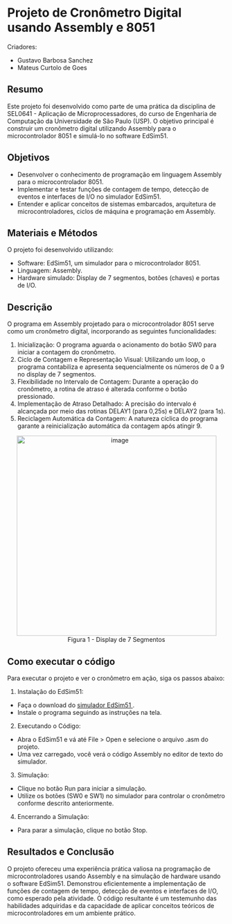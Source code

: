 # Projeto de Cronômetro Digital usando Assembly e 8051

Criadores:
- Gustavo Barbosa Sanchez
- Mateus Curtolo de Goes

## Resumo
Este projeto foi desenvolvido como parte de uma prática da disciplina de SEL0641 - Aplicação de Microprocessadores, do curso de Engenharia de Computação da Universidade de São Paulo (USP). O objetivo principal é construir um cronômetro digital utilizando Assembly para o microcontrolador 8051 e simulá-lo no software EdSim51.

## Objetivos
- Desenvolver o conhecimento de programação em linguagem Assembly para o microcontrolador 8051.
- Implementar e testar funções de contagem de tempo, detecção de eventos e interfaces de I/O no simulador EdSim51.
- Entender e aplicar conceitos de sistemas embarcados, arquitetura de microcontroladores, ciclos de máquina e programação em Assembly.

## Materiais e Métodos
O projeto foi desenvolvido utilizando:
- Software: EdSim51, um simulador para o microcontrolador 8051.
- Linguagem: Assembly.
- Hardware simulado: Display de 7 segmentos, botões (chaves) e portas de I/O.

## Descrição
O programa em Assembly projetado para o microcontrolador 8051 serve como um cronômetro digital, incorporando as seguintes funcionalidades:
1. Inicialização: O programa aguarda o acionamento do botão SW0 para iniciar a contagem do cronômetro.
2. Ciclo de Contagem e Representação Visual: Utilizando um loop, o programa contabiliza e apresenta sequencialmente os números de 0 a 9 no display de 7 segmentos.
3. Flexibilidade no Intervalo de Contagem: Durante a operação do cronômetro, a rotina de atraso é alterada conforme o botão pressionado.
4. Implementação de Atraso Detalhado: A precisão do intervalo é alcançada por meio das rotinas DELAY1 (para 0,25s) e DELAY2 (para 1s).
5. Reciclagem Automática da Contagem: A natureza cíclica do programa garante a reinicialização automática da contagem após atingir 9.

<p align="center">
  <img width="461" alt="image" src="https://github.com/gugasanchez/digital-chronometer/assets/62973287/73b8aeee-5680-4918-b64e-0fdee6e80407">
  <br>
  Figura 1 - Display de 7 Segmentos
</p>

## Como executar o código
Para executar o projeto e ver o cronômetro em ação, siga os passos abaixo:
1. Instalação do EdSim51:
  - Faça o download do [simulador EdSim51 ](http://www.edsim51.com/).
  - Instale o programa seguindo as instruções na tela.
2. Executando o Código:
  - Abra o EdSim51 e vá até File > Open e selecione o arquivo .asm do projeto.
  - Uma vez carregado, você verá o código Assembly no editor de texto do simulador.
3. Simulação:
  - Clique no botão Run para iniciar a simulação.
  - Utilize os botões (SW0 e SW1) no simulador para controlar o cronômetro conforme descrito anteriormente.
4. Encerrando a Simulação:
  - Para parar a simulação, clique no botão Stop.
   
## Resultados e Conclusão
O projeto ofereceu uma experiência prática valiosa na programação de microcontroladores usando Assembly e na simulação de hardware usando o software EdSim51. Demonstrou eficientemente a implementação de funções de contagem de tempo, detecção de eventos e interfaces de I/O, como esperado pela atividade. O código resultante é um testemunho das habilidades adquiridas e da capacidade de aplicar conceitos teóricos de microcontroladores em um ambiente prático.
